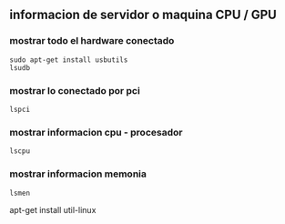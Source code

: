 ## informacion de servidor o maquina CPU / GPU



### mostrar todo el hardware conectado

```shell
sudo apt-get install usbutils
lsudb
```

### mostrar lo conectado por pci

```shell
lspci
```

### mostrar informacion cpu - procesador

```shell
lscpu
```
### mostrar informacion memonia

```shell
lsmen
```

apt-get install util-linux

